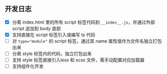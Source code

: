 ##  开发日志
- [x] 分离 index.html 里的所有 script 标签代码到 `__index__.js`，并通过外部 script 追加到 body 底部
- [x] 支持直接在 script 标签引入或编写 ts 代码
- [ ] 对 `type="module"` 的 script 标签，通过其 name 属性值作为文件名独立打包出来
- [ ] 分离 style 标签内的代码，独立打包出来
- [ ] 支持 style 标签直接引入less 和 scss 文件，需手动配置对应加载器
- [ ] 支持组件化开发